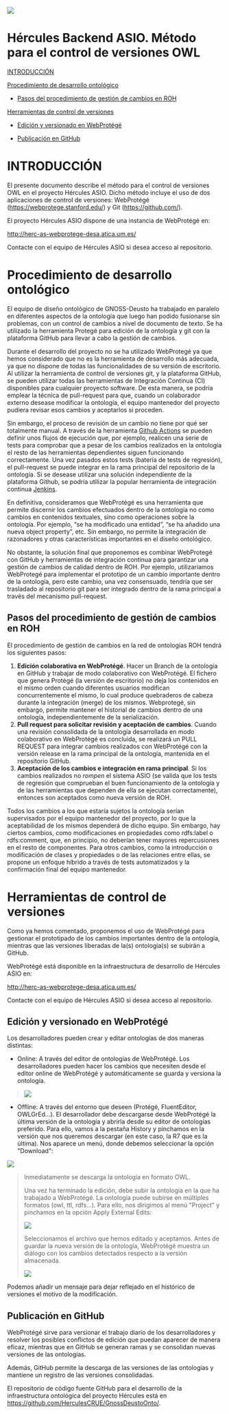 ![](.//media/CabeceraDocumentosMD.png)

# Hércules Backend ASIO. Método para el control de versiones OWL 

[INTRODUCCIÓN](#introducción)

[Procedimiento de desarrollo ontológico](#procedimiento-de-desarrollo-ontológico)

-   [Pasos del procedimiento de gestión de cambios en ROH](pasos-del-procedimiento-de-gestión-de-cambios-en-roh)

[Herramientas de control de versiones](#herramientas-de-control-de-versiones)

-   [Edición y versionado en WebProtégé](#edición-y-versionado-en-webprotégé)

-   [Publicación en GitHub](#publicación-en-github)

INTRODUCCIÓN
============

El presente documento describe el método para el control de versiones
OWL en el proyecto Hércules ASIO. Dicho método incluye el uso de dos
aplicaciones de control de versiones: WebProtégé
(<https://webprotege.stanford.edu/>) y Git (<https://github.com/>).

El proyecto Hércules ASIO dispone de una instancia de WebProtégé en:

http://herc-as-webprotege-desa.atica.um.es/

Contacte con el equipo de Hércules ASIO si desea acceso al repositorio.

Procedimiento de desarrollo ontológico
======================================

El equipo de diseño ontológico de GNOSS-Deusto ha trabajado en paralelo 
en diferentes aspectos de la ontología que luego han podido fusionarse 
sin problemas, con un control de cambios a nivel de documento de texto. 
Se ha utilizado la herramienta Protegé para edición de la ontología y git
con la plataforma GitHub para llevar a cabo la gestión de cambios. 

Durante el desarrollo del proyecto no se ha utilizado WebProtegé ya que 
hemos considerado que no es la herramienta de desarrollo más adecuada, ya 
que no dispone de todas las funcionalidades de su versión de escritorio. 
Al utilizar la herramienta de control de versiones git, y la plataforma 
GitHub, se pueden utilizar todas las herramientas de Integración Continua (CI) 
disponibles para cualquier proyecto software. De esta manera, se podría 
emplear la técnica de pull-request para que, cuando un colaborador externo 
desease modificar la ontología, el equipo mantenedor del proyecto pudiera 
revisar esos cambios y aceptarlos si proceden.

Sin embargo, el proceso de revisión de un cambio no tiene por qué ser 
totalmente manual. A través de la herramienta [Github Actions](https://github.com/features/actions) se pueden 
definir unos flujos de ejecución que, por ejemplo, realicen una serie de
tests para comprobar que a pesar de los cambios realizados en la ontología
el resto de las herramientas dependientes siguen funcionando correctamente. 
Una vez pasados estos tests (batería de tests de regresión), el pull-request
se puede integrar en la rama principal del repositorio de la ontología. 
Si se desease utilizar una solución independiente de la plataforma Github, 
se podría utilizar la popular herramienta de integración continua [Jenkins](https://www.jenkins.io/).

En definitiva, consideramos que WebProtégé es una herramienta que permite
discernir los cambios efectuados dentro de la ontología no como cambios 
en contenidos textuales, sino como operaciones sobre la ontología. Por 
ejemplo, “se ha modificado una entidad”, “se ha añadido una nueva object
property”, etc. Sin embargo, no permite la integración de razonadores y 
otras características importantes en el diseño ontológico. 

No obstante, la solución final que proponemos es combinar WebProtegé con 
GitHub y herramientas de integración continua para garantizar una gestión
de cambios de calidad dentro de ROH. Por ejemplo, utilizaríamos WebProtegé
para implementar el prototipo de un cambio importante dentro de la ontología,
pero este cambio, una vez consensuado, tendría que ser trasladado al
repositorio git para ser integrado dentro de la rama principal a través del
mecanismo pull-request.

Pasos del procedimiento de gestión de cambios en ROH
----------------------------------------------------

El procedimiento de gestión de cambios en la red de ontologías ROH tendrá 
los siguientes pasos:

1.	**Edición colaborativa en WebProtégé**. Hacer un Branch de la ontología en GitHub y trabajar de modo colaborativo con WebProtégé. El fichero que genera Protégé (la versión de escritorio) no deja los contenidos en el mismo orden cuando diferentes usuarios modifican concurrentemente el mismo, lo cual produce quebraderos de cabeza durante la integración (merge) de los mismos. Webprotegé, sin embargo, permite mantener el historial de cambios dentro de una ontología, independientemente de la serialización. 
2.	**Pull request para solicitar revisión y aceptación de cambios**. Cuando una revisión consolidada de la ontología desarrollada en modo colaborativo en WebProtégé es concluida, se realizará un PULL REQUEST para integrar cambios realizados con WebProtégé con la versión release en la rama principal de la ontología, mantenida en el repositorio GitHub.  
3.	**Aceptación de los cambios e integración en rama principal**. Si los cambios realizados no *rompen* el sistema ASIO (se valida que los tests de regresión que comprueban el buen funcionamiento de la ontología y de las herramientas que dependen de ella se ejecutan correctamente), entonces son aceptados como nueva versión de ROH. 

Todos los cambios a los que estaría sujetos la ontología serían supervisados
por el equipo mantenedor del proyecto, por lo que la aceptabilidad de los 
mismos dependerá de dicho equipo. Sin embargo, hay ciertos cambios, como 
modificaciones en propiedades como rdfs:label o rdfs:comment, que, en principio,
no deberían tener mayores repercusiones en el resto de componentes. Para otros
cambios, como la introducción o modificación de clases y propiedades o de las
relaciones entre ellas, se propone un enfoque híbrido a través de tests 
automatizados y la confirmación final del equipo mantenedor.

Herramientas de control de versiones
====================================

Como ya hemos comentado, proponemos el uso de WebProtégé para gestionar
el prototipado de los cambios importantes dentro de la ontología, mientras
que las versiones liberadas de la(s) ontología(s) se subirán a GitHub.

WebProtégé está disponible en la infraestructura de desarrollo de
Hércules ASIO en:

http://herc-as-webprotege-desa.atica.um.es/

Contacte con el equipo de Hércules ASIO si desea acceso al repositorio.

Edición y versionado en WebProtégé
----------------------------------

Los desarrolladores pueden crear y editar ontologías de dos maneras
distintas:

-   Online: A través del editor de ontologías de WebProtégé. Los
    desarrolladores pueden hacer los cambios que necesiten desde el
    editor online de WebProtégé y automáticamente se guarda y versiona
    la ontología.

> ![](.//media/image2.png)

-   Offline: A través del entorno que deseen (Protégé, FluentEditor,
    OWLGrEd...). El desarrollador debe descargarse desde WebProtégé la
    última versión de la ontología y abrirla desde su editor de
    ontologías preferido. Para ello, vamos a la pestaña History y
    pinchamos en la versión que nos queremos descargar (en este caso, la
    R7 que es la última). Nos aparece un menú, donde debemos seleccionar
    la opción "Download":

![](.//media/image3.png)

> Inmediatamente se descarga la ontología en formato OWL.
>
> Una vez ha terminado la edición, debe subir la ontología en la que ha
> trabajado a WebProtégé. La ontología puede subirse en múltiples
> formatos (owl, ttl, rdfs...). Para ello, nos dirigimos al menú
> "Project" y pinchamos en la opción Apply External Edits:
>
> ![](.//media/image4.png)
>
> Seleccionamos el archivo que hemos editado y aceptamos. Antes de
> guardar la nueva versión de la ontología, WebProtégé muestra un
> diálogo con los cambios detectados respecto a la versión almacenada.
>
> ![](.//media/image5.png)

Podemos añadir un mensaje para dejar reflejado en el histórico de
versiones el motivo de la modificación.

Publicación en GitHub
---------------------

WebProtégé sirve para versionar el trabajo diario de los desarrolladores
y resolver los posibles conflictos de edición que puedan aparecer de
manera eficaz, mientras que en GitHub se generan ramas y se consolidan 
nuevas versiones de las ontologías. 

Además, GitHub permite la descarga de las versiones de las ontologías y 
mantiene un registro de las versiones consolidadas.

El repositorio de código fuente GitHub para el desarrollo de la 
infraestructura ontológica del proyecto Hércules está en
<https://github.com/HerculesCRUE/GnossDeustoOnto/>.

